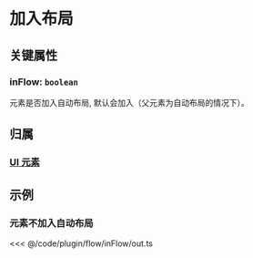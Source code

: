 <script setup>
import Case from '/component/Case.vue'
</script>

# 加入布局

<case name="FlowIn" count=2 height=160 editor=false></case>

## 关键属性

### inFlow: `boolean`

元素是否加入自动布局, 默认会加入（父元素为自动布局的情况下）。

## 归属

### [UI 元素](/reference/display/UI.md)

## 示例

<case name="FlowIn" index=1 height=160 editor=false></case>

### 元素不加入自动布局

<<< @/code/plugin/flow/inFlow/out.ts
